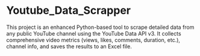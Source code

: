 # Youtube_Data_Scrapper
This project is an enhanced Python-based tool to scrape detailed data from any public YouTube channel using the YouTube Data API v3. It collects comprehensive video metrics (views, likes, comments, duration, etc.), channel info, and saves the results to an Excel file.
